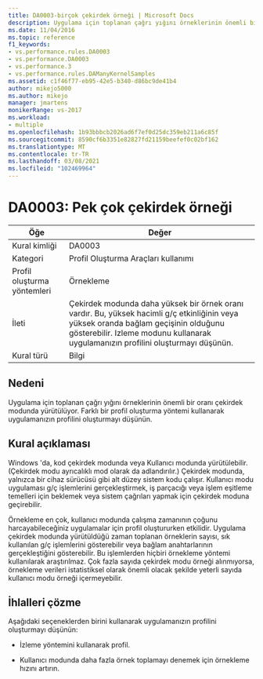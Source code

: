 ```yaml
---
title: DA0003-birçok çekirdek örneği | Microsoft Docs
description: Uygulama için toplanan çağrı yığını örneklerinin önemli bir oranı çekirdek modunda yürütülüyor.
ms.date: 11/04/2016
ms.topic: reference
f1_keywords:
- vs.performance.rules.DA0003
- vs.performance.DA0003
- vs.performance.3
- vs.performance.rules.DAManyKernelSamples
ms.assetid: c1f46f77-eb95-42e5-b340-d86bc9de41b4
author: mikejo5000
ms.author: mikejo
manager: jmartens
monikerRange: vs-2017
ms.workload:
- multiple
ms.openlocfilehash: 1b93bbbcb2026ad6f7ef0d25dc359eb211a6c85f
ms.sourcegitcommit: 8590cf6b3351e82827fd21159beefef0c02bf162
ms.translationtype: MT
ms.contentlocale: tr-TR
ms.lasthandoff: 03/08/2021
ms.locfileid: "102469964"
---
```

# <a name="da0003-many-kernel-samples"></a>DA0003: Pek çok çekirdek örneği

|Öğe|Değer|
|-|-|
|Kural kimliği|DA0003|
|Kategori|Profil Oluşturma Araçları kullanımı|
|Profil oluşturma yöntemleri|Örnekleme|
|İleti|Çekirdek modunda daha yüksek bir örnek oranı vardır. Bu, yüksek hacimli g/ç etkinliğinin veya yüksek oranda bağlam geçişinin olduğunu gösterebilir. Izleme modunu kullanarak uygulamanızın profilini oluşturmayı düşünün.|
|Kural türü|Bilgi|

## <a name="cause"></a>Nedeni
 Uygulama için toplanan çağrı yığını örneklerinin önemli bir oranı çekirdek modunda yürütülüyor. Farklı bir profil oluşturma yöntemi kullanarak uygulamanızın profilini oluşturmayı düşünün.

## <a name="rule-description"></a>Kural açıklaması
 Windows 'da, kod çekirdek modunda veya Kullanıcı modunda yürütülebilir. (Çekirdek modu ayrıcalıklı mod olarak da adlandırılır.) Çekirdek modunda, yalnızca bir cihaz sürücüsü gibi alt düzey sistem kodu çalışır. Kullanıcı modu uygulaması g/ç işlemlerini gerçekleştirmek, iş parçacığı veya işlem eşitleme temelleri için beklemek veya sistem çağrıları yapmak için çekirdek moduna geçirebilir.

 Örnekleme en çok, kullanıcı modunda çalışma zamanının çoğunu harcayabileceğiniz uygulamalar için profil oluştururken etkilidir. Uygulama çekirdek modunda yürütüldüğü zaman toplanan örneklerin sayısı, sık kullanılan g/ç işlemlerini gösterebilir veya bağlam anahtarlarının gerçekleştiğini gösterebilir. Bu işlemlerden hiçbiri örnekleme yöntemi kullanılarak araştırılmaz. Çok fazla sayıda çekirdek modu örneği alınmıyorsa, örnekleme verileri istatistiksel olarak önemli olacak şekilde yeterli sayıda kullanıcı modu örneği içermeyebilir.

## <a name="how-to-fix-violations"></a>İhlalleri çözme
 Aşağıdaki seçeneklerden birini kullanarak uygulamanızın profilini oluşturmayı düşünün:

- İzleme yöntemini kullanarak profil.

- Kullanıcı modunda daha fazla örnek toplamayı denemek için örnekleme hızını artırın.
